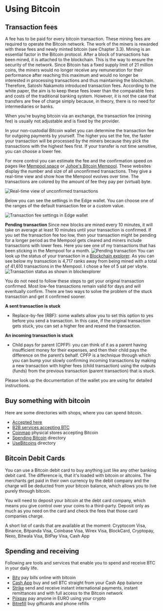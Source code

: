 # Using Bitcoin

## Transaction fees
A fee has to be paid for every bitcoin transaction. These mining fees are required to operate the Bitcoin network. The work of the miners is rewarded with these fees and newly minted bitcoin (see Chapter 3.3). Mining is an essential factor in the Bitcoin protocol. After a block of transactions has been mined, it is attached to the blockchain. This is the way to ensure the security of the network. Since Bitcoin has a fixed supply limit of 21 million coins, the miners would no longer receive any remuneration for their performance after reaching this maximum and would no longer be interested in processing transactions and thus maintaining the blockchain. Therefore, Satoshi Nakamoto introduced transaction fees. According to the white paper, the aim is to keep these fees lower than the comparable fees and costs of the traditional banking system. However, it is not the case that transfers are free of charge simply because, in theory, there is no need for intermediaries or banks.

When you're buying bitcoin via an exchange, the transaction fee (mining fee) is usually not adjustable and is fixed by the provider.

In your non-custodial Bitcoin wallet you can determine the transaction fee for outgoing payments by yourself. The higher you set the fee, the faster your transaction will be processed by the miners because they pick the transactions with the highest fees first. If your transfer is not time sensitive, you can choose a lower fee.

For more control you can estimate the fee and the confirmation speed on pages like [Mempool.space](https://mempool.space/) or [Johoe's Bitcoin Mempool](https://jochen-hoenicke.de/queue/). These websites display the number and size of all unconfirmed transactions. They give a real-time view and show how the Mempool evolves over time. The transactions are colored by the amount of fee they pay per (virtual) byte.

![Real-time view of unconfirmed transactions](resources/_Mempool-space-white-back.png)

Below you can see the settings in the Edge wallet. You can choose one of the ranges of the default transaction fee or a custom value. 

![Transaction fee settings in Edge wallet](resources/_transaction-fee-setting.png)

**Pending transaction**
Since new blocks are mined every 10 minutes, it will take on average at least 10 minutes until your transaction is confirmed. If you set the transaction fee too low, then your transaction might be pending for a longer period as the Mempool gets cleared and miners include transactions with lower fees. Here you see one of my transactions that has been sticking in the Mempool for a month. 
![Pending transaction](resources/_Pending-transaction-edge.png)
You can look up the status of your transaction in a [Blockchain explorer](https://blockchair.com). As you can see below my transaction is 4,717 ranks away from being mined with a total of 41,610 transactions in the Mempool. I chose a fee of 5 sat per vbyte.
![Transaction status as shown in blockexplorer](resources/_Pending-transaction-explorer.png)

You do not need to follow these steps to get your original transaction confirmed. Most low-fee transactions remain valid for days and will eventually confirm. There are two ways to solve the problem of the stuck transaction and get it confirmed sooner. 

**A sent transaction is stuck**
* Replace-by-fee (RBF): some wallets allow you to set this option to yes before you send a transaction. In this case, if the original transaction gets stuck, you can set a higher fee and resend the transaction.

**An incoming transaction is stuck**
* Child pays for parent (CPFP): you can think of it as a parent having insufficient money for their expenses, and then their child pays the difference on the parent’s behalf. CPFP is a technique through which you can bump your slowly confirming incoming transactions by making a new transaction with higher fees (child transaction) using the outputs (funds) from the previous transaction (parent transaction) that is stuck.

Please look up the documentation of the wallet you are using for detailed instructions.

## Buy something with bitcoin
Here are some directories with shops, where you can spend bitcoin.
* [Accepted here](https://www.acceptedhere.io)
* [B2B services accepting BTC](https://cryptwerk.com/companies/b2b/btc/)
* [Coinmap](https://coinmap.org/view/) physical stores accepting Bitcoin
* [Spending Bitcoin](https://spending-bitcoin.com/) directory
* [UseBitcoins](https://usebitcoins.info/) directory

## Bitcoin Debit Cards
You can use a Bitcoin debit card to buy anything just like any other banking debit card. The difference is, that it's loaded with bitcoin or altcoins. The merchants get paid in their own currency by the debit company and the charge will be deducted from your bitcoin balance, which allows you to live purely through bitcoin. 

You will need to deposit your bitcoin at the debt card company, which means you give control over your coins to a third-party. Deposit only as much as you need on the card and check the fees that those card companies charge.

A short list of cards that are available at the moment:
Cryptocom Visa, Binance, Bitpanda Visa, Coinbase Visa, Wirex Visa, BlockCard, Cryptopay, Nexo, Bitwala Visa, BitPay Visa, Cash App

## Spending and receiving
Following are tools and services that enable you to spend and receive BTC in your daily life.
* [Bity](https://bity.com/products/crypto-online-bill-pay/) pay bills online with bitcoin
* [Cash App](https://cash.app/bitcoin) buy and sell BTC straight from your Cash App balance
* [Strike](https://global.strike.me/) send and receive instant international payments, instant remittances and with full access to the Bitcoin network
* [Piixpay](https://www.piixpay.com/?lang=en) pay anyone in EURO using your crypto
* [Bitrefill](https://www.bitrefill.com/?hl=en) buy giftcards and phone refills